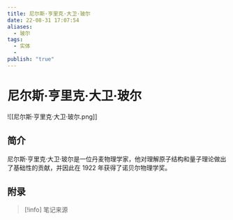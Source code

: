 ```yaml
---
title: 尼尔斯·亨里克·大卫·玻尔
date: 22-08-31 17:07:54
aliases:
  - 玻尔
tags:
  - 实体
  - 
publish: "true"
---
```


# 尼尔斯·亨里克·大卫·玻尔

![[尼尔斯·亨里克·大卫·玻尔.png]]

## 简介
尼尔斯·亨里克·大卫·玻尔是一位丹麦物理学家，他对理解原子结构和量子理论做出了基础性的贡献，并因此在 1922 年获得了诺贝尔物理学奖。




## 附录
> [!info] 笔记来源
> 

